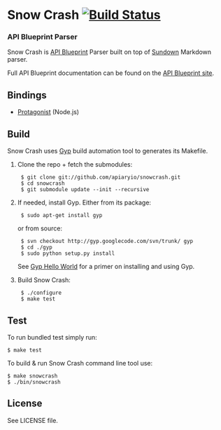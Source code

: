# Snow Crash [![Build Status](https://travis-ci.org/apiaryio/snowcrash.png?branch=master)](https://travis-ci.org/apiaryio/snowcrash)
### API Blueprint Parser

Snow Crash is [API Blueprint](http://apiblueprint.org) Parser built on top of [Sundown](https://github.com/vmg/sundown) Markdown parser.

Full API Blueprint documentation can be found on the [API Blueprint site](http://apiblueprint.org).

## Bindings
* [Protagonist](https://github.com/apiaryio/protagonist) (Node.js)

## Build
Snow Crash uses [Gyp](http://code.google.com/p/gyp/) build automation tool to generates its Makefile.
	
1. Clone the repo + fetch the submodules:

		$ git clone git://github.com/apiaryio/snowcrash.git
		$ cd snowcrash
		$ git submodule update --init --recursive

2. If needed, install Gyp. Either from its package:
	
		$ sudo apt-get install gyp

	or from source:

		$ svn checkout http://gyp.googlecode.com/svn/trunk/ gyp
		$ cd ./gyp
		$ sudo python setup.py install	
		
	See [Gyp Hello World](https://github.com/springmeyer/hello-gyp) for a primer on installing and using Gyp.

3. Build Snow Crash:

		$ ./configure
		$ make test

		
## Test
To run bundled test simply run:

	$ make test
	
To build & run Snow Crash command line tool use:

	$ make snowcrash
	$ ./bin/snowcrash

## License
See LICENSE file.
